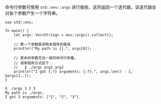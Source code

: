 命令行参数可使用 `std::env::args` 进行接收，这将返回一个迭代器，该迭代器会对各个参数产生一个字符串。

```rust,editable
use std::env;

fn main() {
    let args: Vec<String> = env::args().collect();

    // 第一个参数是调用本程序的路径
    println!("My path is {}.", args[0]);

    // 其余的参数充当一般的命令行参量。
    // 调用程序方式如下：
    //   $ ./args arg1 arg2
    println!("I got {:?} arguments: {:?}.", args.len() - 1, &args[1..]);
}
```

```
$ ./args 1 2 3
My path is ./args.
I got 3 arguments: ["1", "2", "3"].
```
